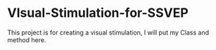 # VIsual-Stimulation-for-SSVEP
This project is for creating a visual stimulation, I will put my Class and  method here.


